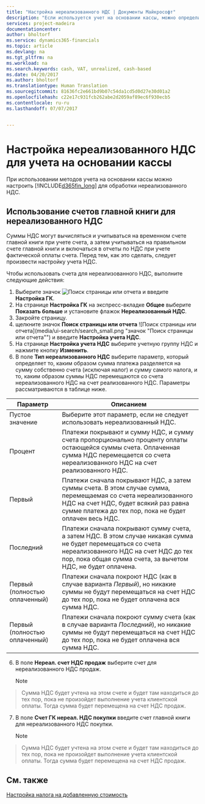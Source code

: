 ```yaml
---
title: "Настройка нереализованного НДС | Документы Майкрософт"
description: "Если используется учет на основании кассы, можно определить способ обработки нереализованного НДС для продаж и покупок."
services: project-madeira
documentationcenter: 
author: bholtorf
ms.service: dynamics365-financials
ms.topic: article
ms.devlang: na
ms.tgt_pltfrm: na
ms.workload: na
ms.search.keywords: cash, VAT, unrealized, cash-based
ms.date: 04/20/2017
ms.author: bholtorf
ms.translationtype: Human Translation
ms.sourcegitcommit: 81636fc2e661bd9b07c54da1cd5d0d27e30d01a2
ms.openlocfilehash: c22e17c931fcb262abe2d2059af89ec6f930ecb5
ms.contentlocale: ru-ru
ms.lasthandoff: 07/07/2017


---
```


# <a name="set-up-unrealized-vat-for-cash-based-accounting"></a>Настройка нереализованного НДС для учета на основании кассы
При использовании методов учета на основании кассы можно настроить [!INCLUDE[d365fin_long](includes/d365fin_long_md.md)] для обработки нереализованного НДС.

## <a name="use-general-ledger-accounts-for-unrealized-vat"></a>Использование счетов главной книги для нереализованного НДС
Суммы НДС могут вычисляться и учитываться на временном счете главной книги при учете счета, а затем учитываться на правильном счете главной книги и включаться в отчеты по НДС при учете фактической оплаты счета. Перед тем, как это сделать, следует произвести настройку учета НДС.

Чтобы использовать счета для нереализованного НДС, выполните следующие действия:
1. Выберите значок ![Поиск страницы или отчета](media/ui-search/search_small.png "Значок поиска страницы или отчета") и введите **Настройка ГК**. 
2. На странице **Настройка ГК** на экспресс-вкладке **Общее** выберите **Показать больше** и установите флажок **Нереализованный НДС**.
3. Закройте страницу.
4. щелкните значок **Поиск страницы или отчета** ![Поиск страницы или отчета](media/ui-search/search_small.png "значок "Поиск страницы или отчета"") и введите **Настройка учета НДС**. 
5. На странице **Настройка учета НДС** выберите учетную группу НДС и нажмите кнопку **Изменить**. 
6. В поле **Тип нереализованного НДС** выберите параметр, который определяет то, каким образом сумма платежа разделяется на сумму собственно счета (исключая налог) и сумму самого налога, и то, каким образом суммы НДС перемещаются со счета нереализованного НДС на счет реализованного НДС. Параметры рассматриваются в таблице ниже.

| Параметр | Описанием |
| --- | --- |
| Пустое значение | Выберите этот параметр, если не следует использовать нереализованный НДС. |
| Процент | Платежи покрывают и сумму НДС, и сумму счета пропорционально проценту оплаты остающейся суммы счета. Оплаченная сумма НДС перемещается со счета нереализованного НДС на счет реализованного НДС. |
| Первый | Платежи сначала покрывают НДС, а затем суммы счета. В этом случае сумма, перемещаемая со счета нереализованного НДС на счет НДС, будет всякий раз равна сумме платежа до тех пор, пока не будет оплачен весь НДС. |
| Последний | Платежи сначала покрывают сумму счета, а затем НДС. В этом случае никакая сумма не будет перемещаться со счета нереализованного НДС на счет НДС до тех пор, пока общая сумма счета, за вычетом НДС, не будет оплачена. |
| Первый (полностью оплаченный) | Платежи сначала покроют НДС (как в случае варианта _Первый_), но никакие суммы не будут перемещаться на счет НДС до тех пор, пока не будет оплачена вся сумма НДС. |
| Первый (полностью оплаченный) | Платежи сначала покроют сумму счета (как в случае варианта _Последний_), но никакие суммы не будут перемещаться на счет НДС до тех пор, пока не будет оплачена вся сумма НДС. |

6. В поле **Нереал. счет НДС продаж** выберите счет для нереализованного НДС продаж.

    > [!NOTE]  
>   Сумма НДС будет учтена на этом счете и будет там находиться до тех пор, пока не произойдет выполнение учета клиентской оплаты. Тогда сумма будет перемещена на счет НДС продаж.
7. В поле **Счет ГК нереал. НДС покупки** введите счет главной книги для нереализованного НДС покупки.

    > [!NOTE]  
>   Сумма НДС будет учтена на этом счете и будет там находиться до тех пор, пока не произойдет выполнение учета клиентской оплаты. Тогда сумма будет перемещена на счет НДС продаж.

## <a name="see-also"></a>См. также
[Настройка налога на добавленную стоимость](finance-setup-vat.md)
